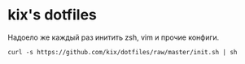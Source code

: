 kix's dotfiles
==============
Надоело же каждый раз инитить zsh, vim и прочие конфиги.

```
curl -s https://github.com/kix/dotfiles/raw/master/init.sh | sh
```
